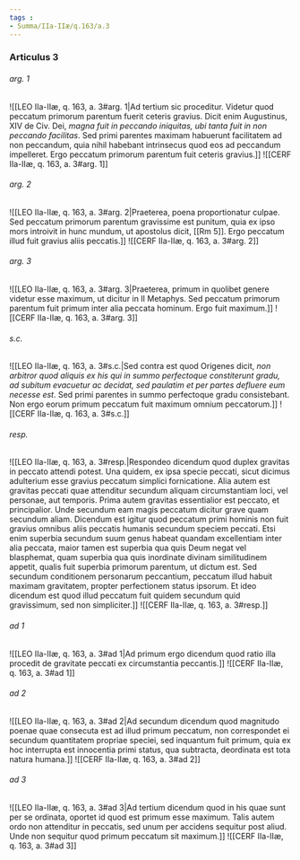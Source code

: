 ```yaml
---
tags : 
- Summa/IIa-IIæ/q.163/a.3
---
```


### Articulus 3

###### arg. 1
![[LEO IIa-IIæ, q. 163, a. 3#arg. 1|Ad tertium sic proceditur. Videtur quod peccatum primorum parentum fuerit ceteris gravius. Dicit enim Augustinus, XIV de Civ. Dei, *magna fuit in peccando iniquitas, ubi tanta fuit in non peccando facilitas*. Sed primi parentes maximam habuerunt facilitatem ad non peccandum, quia nihil habebant intrinsecus quod eos ad peccandum impelleret. Ergo peccatum primorum parentum fuit ceteris gravius.]]
![[CERF IIa-IIæ, q. 163, a. 3#arg. 1]]

###### arg. 2
![[LEO IIa-IIæ, q. 163, a. 3#arg. 2|Praeterea, poena proportionatur culpae. Sed peccatum primorum parentum gravissime est punitum, quia ex ipso mors introivit in hunc mundum, ut apostolus dicit, [[Rm 5]]. Ergo peccatum illud fuit gravius aliis peccatis.]]
![[CERF IIa-IIæ, q. 163, a. 3#arg. 2]]

###### arg. 3
![[LEO IIa-IIæ, q. 163, a. 3#arg. 3|Praeterea, primum in quolibet genere videtur esse maximum, ut dicitur in II Metaphys. Sed peccatum primorum parentum fuit primum inter alia peccata hominum. Ergo fuit maximum.]]
![[CERF IIa-IIæ, q. 163, a. 3#arg. 3]]

###### s.c.
![[LEO IIa-IIæ, q. 163, a. 3#s.c.|Sed contra est quod Origenes dicit, *non arbitror quod aliquis ex his qui in summo perfectoque constiterunt gradu, ad subitum evacuetur ac decidat, sed paulatim et per partes defluere eum necesse est*. Sed primi parentes in summo perfectoque gradu consistebant. Non ergo eorum primum peccatum fuit maximum omnium peccatorum.]]
![[CERF IIa-IIæ, q. 163, a. 3#s.c.]]

###### resp.
![[LEO IIa-IIæ, q. 163, a. 3#resp.|Respondeo dicendum quod duplex gravitas in peccato attendi potest. Una quidem, ex ipsa specie peccati, sicut dicimus adulterium esse gravius peccatum simplici fornicatione. Alia autem est gravitas peccati quae attenditur secundum aliquam circumstantiam loci, vel personae, aut temporis. Prima autem gravitas essentialior est peccato, et principalior. Unde secundum eam magis peccatum dicitur grave quam secundum aliam. Dicendum est igitur quod peccatum primi hominis non fuit gravius omnibus aliis peccatis humanis secundum speciem peccati. Etsi enim superbia secundum suum genus habeat quandam excellentiam inter alia peccata, maior tamen est superbia qua quis Deum negat vel blasphemat, quam superbia qua quis inordinate divinam similitudinem appetit, qualis fuit superbia primorum parentum, ut dictum est. Sed secundum conditionem personarum peccantium, peccatum illud habuit maximam gravitatem, propter perfectionem status ipsorum. Et ideo dicendum est quod illud peccatum fuit quidem secundum quid gravissimum, sed non simpliciter.]]
![[CERF IIa-IIæ, q. 163, a. 3#resp.]]

###### ad 1
![[LEO IIa-IIæ, q. 163, a. 3#ad 1|Ad primum ergo dicendum quod ratio illa procedit de gravitate peccati ex circumstantia peccantis.]]
![[CERF IIa-IIæ, q. 163, a. 3#ad 1]]

###### ad 2
![[LEO IIa-IIæ, q. 163, a. 3#ad 2|Ad secundum dicendum quod magnitudo poenae quae consecuta est ad illud primum peccatum, non correspondet ei secundum quantitatem propriae speciei, sed inquantum fuit primum, quia ex hoc interrupta est innocentia primi status, qua subtracta, deordinata est tota natura humana.]]
![[CERF IIa-IIæ, q. 163, a. 3#ad 2]]

###### ad 3
![[LEO IIa-IIæ, q. 163, a. 3#ad 3|Ad tertium dicendum quod in his quae sunt per se ordinata, oportet id quod est primum esse maximum. Talis autem ordo non attenditur in peccatis, sed unum per accidens sequitur post aliud. Unde non sequitur quod primum peccatum sit maximum.]]
![[CERF IIa-IIæ, q. 163, a. 3#ad 3]]

